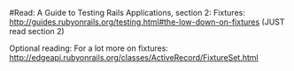#Read: A Guide to Testing Rails Applications, section 2:
Fixtures: http://guides.rubyonrails.org/testing.html#the-low-down-on-fixtures (JUST read section 2)

Optional reading: For a lot more on fixtures: http://edgeapi.rubyonrails.org/classes/ActiveRecord/FixtureSet.html
